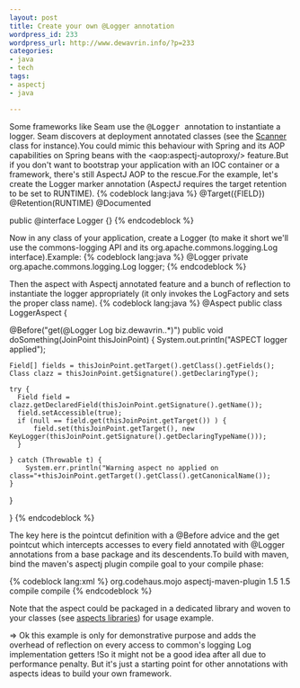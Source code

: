 ```yaml
--- 
layout: post
title: Create your own @Logger annotation
wordpress_id: 233
wordpress_url: http://www.dewavrin.info/?p=233
categories: 
- java
- tech
tags:
- aspectj
- java

---
```

Some frameworks like Seam use the <span class="term"><tt class="literal">@Logger </tt></span>annotation to instantiate a logger. Seam discovers at deployment annotated classes  (see the [Scanner](http://viewvc.jboss.org/cgi-bin/viewvc.cgi/jboss/jboss-seam/src/main/org/jboss/seam/deployment/Scanner.java?revision=1.29&view=markup) class for instance).You could mimic this behaviour with Spring and its AOP capabilities on Spring beans with the &lt;aop:aspectj-autoproxy/&gt; feature.But if you don't want to bootstrap your application with an IOC  container or a framework, there's still AspectJ AOP to the rescue.For the example, let's create the Logger marker annotation (AspectJ requires the target retention to be set to RUNTIME).
{% codeblock lang:java %}
@Target({FIELD})
@Retention(RUNTIME)
@Documented

public @interface Logger {}
{% endcodeblock %}

Now in any class of your application, create a Logger (to make it short we'll use the commons-logging API and its org.apache.commons.logging.Log interface).Example:
{% codeblock lang:java %}
@Logger private org.apache.commons.logging.Log logger;
{% endcodeblock %}

Then the aspect with Aspectj annotated feature and a bunch of reflection to instantiate the logger appropriately (it only invokes the LogFactory and sets the proper class name).
{% codeblock lang:java %}
@Aspect
public class LoggerAspect {
 
  @Before("get(@Logger Log biz.dewavrin..*)")
  public void doSomething(JoinPoint thisJoinPoint) {
    System.out.println("ASPECT logger applied");
 
    Field[] fields = thisJoinPoint.getTarget().getClass().getFields();
    Class clazz = thisJoinPoint.getSignature().getDeclaringType();
 
    try {
      Field field = clazz.getDeclaredField(thisJoinPoint.getSignature().getName());
      field.setAccessible(true);
      if (null == field.get(thisJoinPoint.getTarget()) ) {
          field.set(thisJoinPoint.getTarget(), new KeyLogger(thisJoinPoint.getSignature().getDeclaringTypeName()));
      }
 
    } catch (Throwable t) {
        System.err.println("Warning aspect no applied on class="+thisJoinPoint.getTarget().getClass().getCanonicalName());
    }
  }
 
}
{% endcodeblock %}

The key here is the pointcut definition with a @Before advice and the get pointcut which intercepts accesses to every field annotated with @Logger annotations from a base package and its descendents.To build with maven, bind the maven's aspectj plugin compile goal to your compile phase:

{% codeblock lang:xml %}
<plugin>
  <groupId>org.codehaus.mojo</groupId>
  <artifactId>aspectj-maven-plugin</artifactId>
  <configuration>
    <source>1.5</source>
    <target>1.5</target>
  </configuration>
  <executions>
    <execution>
       <phase>compile</phase>
      <goals>
        <goal>compile</goal>
      </goals>
    </execution>
  </executions>
</plugin>
{% endcodeblock %}

Note that the aspect could be packaged in a dedicated library and woven to your classes (see [aspects libraries](http://mojo.codehaus.org/aspectj-maven-plugin/libraryJars.html)) for usage example.

<p>=> Ok this example is only for demonstrative purpose and adds the overhead of reflection on every access to common's logging Log implementation getters !So it might not be a good idea after all due to performance penalty. But it's just a starting point for other annotations with aspects ideas to build your own framework.</p>
